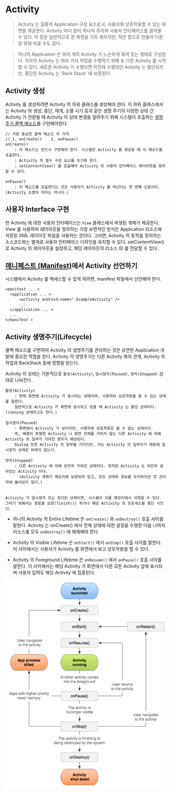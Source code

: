 # Activity

> Activity 는 일종의 Application 구성 요소로서, 사용자와 상호작용할 수 있는 화면을 제공한다. Activity 마다 창이 하나씩 주어져 사용자 인터페이스를 끌어올 수 있다. 
이 창은 일반적으로 한 화면을 가득 채우지만, 작은 창으로 만들어 다른 창 위에 띄울 수도 있다.

> 하나의 Application 은 여러 개의 Activity 가 느슨하게 묶여 있는 형태로 구성된다. 각각의 Activity 는 여러 가지 작업을 수행하기 위해 또 다른 Activity 를 시작할 수 있다. 
새로운 Activity 가 수행되면 이전에 수행되던 Activity 는 중단되지만, 중단된 Activity 는 'Back Stack' 에 보존된다. 



## Activity 생성

Activity 를 생성하려면 Activity 의 하위 클래스를 생성해야 한다. 
이 하위 클래스에서는 Activity 의 생성, 중단, 재개, 소멸 시기 등과 같은 생명 주기의 다양한 상태 간 Activity 가 전환될 때 Activity 의 상태 변경을 알려주기 위해 시스템이 호출하는 [생명주기 콜백 메소드](https://github.com/singhee/TIL/blob/master/android/lifecycle_callback.md)를 구현해야한다.

 	// 가장 중요한 콜백 메소드 두 가지
 	// 1. onCreate()	2. onPause()
	onCreate()
		: 이 메소드는 반드시 구현해야 한다. 시스템은 Activity 를 생성할 때 이 메소드를 호출한다. 
		: Activity 의 필수 구성 요소를 초기화 한다. 
		: setContentView() 를 호출해야 Activity 의 사용자 인터페이스 레이아웃을 정의할 수 있다.

	onPause()
		: 이 메소드를 호출한다는 것은 사용자가 Activity 를 떠난다는 첫 번째 신호이다. (Activity 소멸의 의미는 아니다.)


## 사용자 Interface 구현
한 Activity 에 대한 사용자 인터페이스는 `View` 클래스에서 파생된 개체가 제공한다. View 를 사용하여 레이아웃을 정의하는 가장 보편적인 방식은 Application 리소스에 저장된 XML 레이아웃 파일을 사용하는 것이다. 그러면, Activity 의 동작을 정의하는 소스코드와는 별개로 사용자 인터페이스 디자인을 유지할 수 있다. setContentView() 로 Activity 의 레이아웃을 설정하고, 해당 레이아웃의 리소스 ID 를 전달할 수 있다.

## [매니페스트 (Manifest)](https://github.com/singhee/TIL/blob/master/android/menifest.md)에서 Activity 선언하기
시스템에서 Activity 를 액세스할 수 있게 하려면, manifest 파일에서 선언해야 한다.
``` android
<manifest ... >
  <application ... >
      <activity android:name=".ExampleActivity" />
      ...
  </application ... >
  ...
</manifest >
```

## Activity 생명주기(Lifecycle)
콜백 메소드를 구현하여 Activity 의 생명주기를 관리하는 것은 유연한 Application 개발에 중요한 역할을 한다. Activity 의 생명주기는 다른 Activity 와의 관계, Activity 의 작업과 BackStack 등에 영향을 받는다.

Activity 의 상태는 기본적으로 `활성(Activity)`, `일시정지(Paused)`, `정지(Stopped)` 상태로 나눠진다.

	활성(Activity)
		: 현재 화면에 Activity 가 표시되는 상태이며, 사용자와 상호작용을 할 수 있는 상태를 말한다. 
		일반적으로 Activity 가 화면에 표시되고 있을 때 Activity 는 활성 상태이다. (running 상태라고도 한다.)

	일시정지(Paused) 
		: 화면에서 Activity 가 보이지만, 사용자와 상호작용은 할 수 없는 상태이다. 
		즉, 배경이 투명한 Activity 나 화면 전체를 가리지 않는 다른 Activity 에 의해 Activity 의 일부가 가려진 경우가 해당된다.
		Dialog 또한 Activity 의 일부를 가리지만, 이는 Activity 의 일부이기 때문에 일시정지 상태로 바뀌지 않는다.

	정지(Stopped)
		: 다른 Activity 에 의해 완전히 가려진 상태이다. 정지된 Activity 도 여전히 살아있는 Activity 이다. 
		  (Activity 개체가 메모리에 보관되어 있고, 모든 상태와 정보를 유지하지만 창 관리자에 붙어있지 않다.)


	Activity 가 일시정지 또는 정지된 상태이면, 시스템이 이를 메모리에서 삭제할 수 있다. 
	그러기 위해서는 종료를 요청(finish()) 하거나 해당 Activity 의 프로세스를 중단 시킨다.


 - 하나의 Activity 의 Entire Lifetime 은 `onCreate()` 와 `onDestroy()` 호출 사이를 말한다. Activity 는 onCreate() 에서 전체 상태에 대한 설정을 수행한 다음 나머지 리소스를 모두 `onDestroy()` 에 해제해야 한다. 

 - Activity 의 Visible Lifetime 은 `onStart()` 에서 `onStop()` 호출 사이를 말한다. 이 사이에서는 사용자가 Activity 를 화면에서 보고 상호작용을 할 수 있다.

 - Activity 의 Foreground Lifetime 은 `onResume()` 에서 `onPause()` 호출 사이를 말한다. 이 사이에서는 해당 Activity 가 화면에서 다른 모든 Activity 앞에 표시되며 사용자 입력도 해당 Activity 에 집중된다.



![Figure_1. Activity Lifecycle](../images/activity_lifecycle.png)

 











